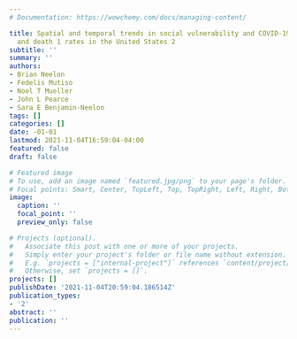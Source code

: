 ```yaml
---
# Documentation: https://wowchemy.com/docs/managing-content/

title: Spatial and temporal trends in social vulnerability and COVID-19 incidence
  and death 1 rates in the United States 2
subtitle: ''
summary: ''
authors:
- Brian Neelon
- Fedelis Mutiso
- Noel T Mueller
- John L Pearce
- Sara E Benjamin-Neelon
tags: []
categories: []
date: -01-01
lastmod: 2021-11-04T16:59:04-04:00
featured: false
draft: false

# Featured image
# To use, add an image named `featured.jpg/png` to your page's folder.
# Focal points: Smart, Center, TopLeft, Top, TopRight, Left, Right, BottomLeft, Bottom, BottomRight.
image:
  caption: ''
  focal_point: ''
  preview_only: false

# Projects (optional).
#   Associate this post with one or more of your projects.
#   Simply enter your project's folder or file name without extension.
#   E.g. `projects = ["internal-project"]` references `content/project/deep-learning/index.md`.
#   Otherwise, set `projects = []`.
projects: []
publishDate: '2021-11-04T20:59:04.186514Z'
publication_types:
- '2'
abstract: ''
publication: ''
---
```

